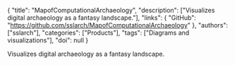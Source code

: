 {
  "title": "MapofComputationalArchaeology",
  "description": ["Visualizes digital archaeology as a fantasy landscape."],
  "links": {
    "GitHub": "https://github.com/sslarch/MapofComputationalArchaeology"
  },
  "authors": ["sslarch"],
  "categories": ["Products"],
  "tags": ["Diagrams and visualizations"],
  "doi": null
}

<!-- Generated by csv2md.R – do not edit by hand -->

Visualizes digital archaeology as a fantasy landscape.